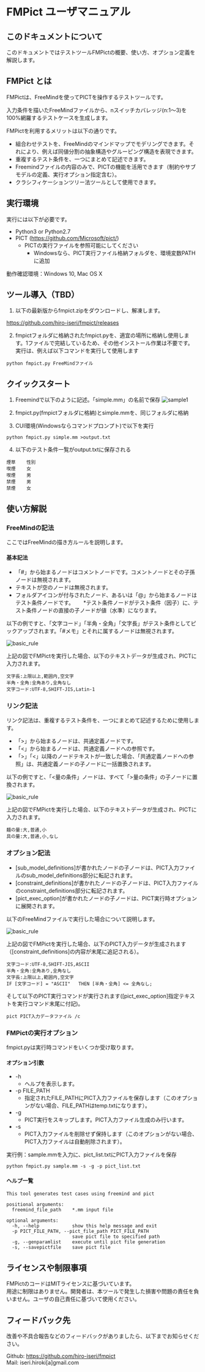 # FMPict ユーザマニュアル

## このドキュメントについて

このドキュメントではテストツールFMPictの概要、使い方、オプション定義を解説します。

## FMPict とは

FMPictは、FreeMindを使ってPICTを操作するテストツールです。

入力条件を描いたFreeMindファイルから、nスイッチカバレッジ(n:1～3)を100%網羅するテストケースを生成します。

FMPictを利用するメリットは以下の通りです。

* 組合わせテストを、FreeMindのマインドマップでモデリングできます。それにより、例えば同値分割の抽象構造やグルーピング構造を表現できます。
* 重複するテスト条件を、一つにまとめて記述できます。
* Freemindファイルの内容のみで、PICTの機能を活用できます（制約やサブモデルの定義、実行オプション指定含む）。
* クラシフィケーションツリー法ツールとして使用できます。

## 実行環境

実行には以下が必要です。

* Python3 or Python2.7
* PICT (https://github.com/Microsoft/pict/)
    * PICTの実行ファイルを参照可能にしてください
        * Windowsなら、PICT実行ファイル格納フォルダを、環境変数PATHに追加

動作確認環境：Windows 10, Mac OS X

## ツール導入（TBD）

1. 以下の最新版からfmpict.zipをダウンロードし、解凍します。

https://github.com/hiro-iseri/fmpict/releases

2. fmpictフォルダに格納されたfmpict.pyを、適宜の場所に格納し使用します。1ファイルで完結しているため、その他インストール作業は不要です。
実行は、例えば以下コマンドを実行して使用します

`python fmpict.py FreeMindファイル`

## クイックスタート

1. Freemindで以下のように記述。「simple.mm」の名前で保存
![sample1](image/simple.png)

2. fmpict.py(fmpictフォルダに格納)とsimple.mmを、同じフォルダに格納

3. CUI環境(Windowsならコマンドプロンプト)で以下を実行

`python fmpict.py simple.mm >output.txt`

4. 以下のテスト条件一覧がoutput.txtに保存される

```
煙草    性別
喫煙    女
喫煙    男
禁煙    男
禁煙    女
```

## 使い方解説

### FreeMindの記法

ここではFreeMindの描き方ルールを説明します。

#### 基本記法

* 「#」から始まるノードはコメントノードです。コメントノードとその子孫ノードは無視されます。  
* テキストが空のノードは無視されます。  
* フォルダアイコンが付与されたノード、あるいは「@」から始まるノードはテスト条件ノードです。　　
   *テスト条件ノードがテスト条件（因子）に、テスト条件ノードの直接の子ノードが値（水準）になります。

以下の例ですと、「文字コード」「半角・全角」「文字長」がテスト条件としてピックアップされます。「#メモ」とそれに属するノードは無視されます。

![basic_rule](image/.basic_rule.png)

上記の図でFMPictを実行した場合、以下のテキストデータが生成され、PICTに入力されます。

```
文字長:上限以上,範囲内,空文字
半角・全角:全角あり,全角なし
文字コード:UTF-8,SHIFT-JIS,Latin-1
```

### リンク記法

リンク記法は、重複するテスト条件を、一つにまとめて記述するために使用します。

* 「>」から始まるノードは、共通定義ノードです。  
* 「<」から始まるノードは、共通定義ノードへの参照です。  
* 「>」「<」以降のノードテキストが一致した場合、「共通定義ノードへの参照」は、共通定義ノードの子ノードに一括置換されます。

以下の例ですと、「<量の条件」ノードは、すべて「>量の条件」の子ノードに置換されます。

![basic_rule](image/.link_rule.png)

上記の図でFMPictを実行した場合、以下のテキストデータが生成され、PICTに入力されます。

```
麺の量:大,普通,小
具の量:大,普通,小,なし
```

### オプション記法

* [sub_model_definitions]が書かれたノードの子ノードは、PICT入力ファイルのsub_model_definitions部分に転記されます。  
* [constraint_definitions]が書かれたノードの子ノードは、PICT入力ファイルのconstraint_definitions部分に転記されます。
* [pict_exec_option]が書かれたノードの子ノードは、PICT実行時オプションに展開されます。

以下のFreeMindファイルで実行した場合について説明します。

![basic_rule](image/.option_rule.png)

上記の図でFMPictを実行した場合、以下のPICT入力データが生成されます（[constraint_definitions]の内容が末尾に追記される）。

```
文字コード:UTF-8,SHIFT-JIS,ASCII
半角・全角:全角あり,全角なし
文字長:上限以上,範囲内,空文字
IF [文字コード] = "ASCII"   THEN [半角・全角] <= 全角なし;
```

そして以下のPICT実行コマンドが実行されます([pict_exec_option]指定テキストを実行コマンド末尾に付記)。

```
pict PICT入力データファイル /c
```

### FMPictの実行オプション

fmpict.pyは実行時コマンドをいくつか受け取ります。

#### オプション引数

* -h
    * ヘルプを表示します。
* -p FILE_PATH
    * 指定されたFILE_PATHにPICT入力ファイルを保存します（このオプションがない場合、FILE_PATHはtemp.txtになります）。
* -g
    * PICT実行をスキップします。PICT入力ファイル生成のみ行います。
* -s
    * PICT入力ファイルを削除せず保持します（このオプションがない場合、PICT入力ファイルは自動削除されます）。

実行例：sample.mmを入力に、pict_list.txtにPICT入力ファイルを保存

```
python fmpict.py sample.mm -s -g -p pict_list.txt
```

#### ヘルプ一覧
```
This tool generates test cases using freemind and pict

positional arguments:
  freemind_file_path    *.mm input file

optional arguments:
  -h, --help            show this help message and exit
  -p PICT_FILE_PATH, --pict_file_path PICT_FILE_PATH
                        save pict file to specified path
  -g, --genparamlist    execute until pict file generation
  -s, --savepictfile    save pict file
```

## ライセンスや制限事項

FMPictのコードはMITライセンスに基づいています。  
用途に制限はありません。開発者は、本ツールで発生した損害や問題の責任を負いません。ユーザの自己責任に基づいて使用ください。

## フィードバック先

改善や不具合報告などのフィードバックがありましたら、以下までお知らせください。

Github: https://github.com/hiro-iseri/fmpict  
Mail: iseri.hiroki[a]gmail.com
